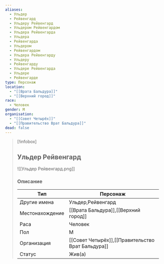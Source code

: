 ```yaml
---
aliases:
  - Ульдер
  - Рейвенгард
  - Ульдеру Рейвенгард
  - Ульдером Рейвенгардом
  - Ульдера Рейвенгарда
  - Ульдера
  - Рейвенгарда
  - Ульдером
  - Рейвенгардом
  - Ульдера Рейвенгарду
  - Ульдеру
  - Рейвенгарду
  - Ульдере Рейвенгарда
  - Ульдере
  - Рейвенгарде
type: Персонаж
location:
  - "[[Врата Бальдура]]"
  - "[[Верхний город]]"
race:
  - Человек
gender: М
organisation:
  - "[[Совет Четырёх]]"
  - "[[Правительство Врат Бальдура]]"
dead: false
---
```


> [!infobox]
> 
> ## Ульдер Рейвенгард
> 
> ![[Ульдер Рейвенгард.png]]
> 
> ### Описание
> 
> | Тип | Персонаж |
> | --- | --- |
> | Другие имена| Ульдер,Рейвенгард |
> | Местонахождение | [[Врата Бальдура]],[[Верхний город]] |
> | Раса | Человек |
> | Пол | М |
> | Организация | [[Совет Четырёх]],[[Правительство Врат Бальдура]] |
> | Статус | Жив(а) |